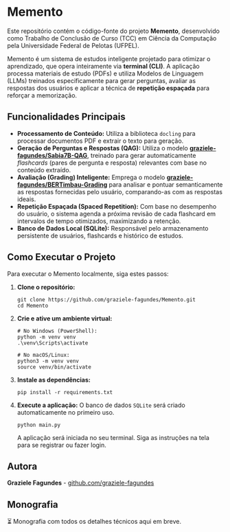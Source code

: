 # Memento

Este repositório contém o código-fonte do projeto **Memento**, desenvolvido como Trabalho de Conclusão de Curso (TCC) em Ciência da Computação pela Universidade Federal de Pelotas (UFPEL).

Memento é um sistema de estudos inteligente projetado para otimizar o aprendizado, que opera inteiramente via **terminal (CLI)**. A aplicação processa materiais de estudo (PDFs) e utiliza Modelos de Linguagem (LLMs) treinados especificamente para gerar perguntas, avaliar as respostas dos usuários e aplicar a técnica de **repetição espaçada** para reforçar a memorização.

## Funcionalidades Principais

* **Processamento de Conteúdo:** Utiliza a biblioteca `docling` para processar documentos PDF e extrair o texto para geração.
* **Geração de Perguntas e Respostas (QAG):** Utiliza o modelo [**graziele-fagundes/Sabia7B-QAG**](https://huggingface.co/graziele-fagundes/Sabia7B-QAG), treinado para gerar automaticamente *flashcards* (pares de pergunta e resposta) relevantes com base no conteúdo extraído.
* **Avaliação (Grading) Inteligente:** Emprega o modelo [**graziele-fagundes/BERTimbau-Grading**](https://huggingface.co/graziele-fagundes/BERTimbau-Grading) para analisar e pontuar semanticamente as respostas fornecidas pelo usuário, comparando-as com as respostas ideais.
* **Repetição Espaçada (Spaced Repetition):** Com base no desempenho do usuário, o sistema agenda a próxima revisão de cada flashcard em intervalos de tempo otimizados, maximizando a retenção.
* **Banco de Dados Local (SQLite):** Responsável pelo armazenamento persistente de usuários, flashcards e histórico de estudos.

## Como Executar o Projeto

Para executar o Memento localmente, siga estes passos:

1.  **Clone o repositório:**
    ```
    git clone https://github.com/graziele-fagundes/Memento.git
    cd Memento
    ```

2.  **Crie e ative um ambiente virtual:**
    ```
    # No Windows (PowerShell):
    python -m venv venv
    .\venv\Scripts\activate
    
    # No macOS/Linux:
    python3 -m venv venv
    source venv/bin/activate
    ```

3.  **Instale as dependências:**
    ```
    pip install -r requirements.txt
    ```

4.  **Execute a aplicação:**
    O banco de dados `SQLite` será criado automaticamente no primeiro uso.
    ```
    python main.py
    ```
    A aplicação será iniciada no seu terminal. Siga as instruções na tela para se registrar ou fazer login.

## Autora
**Graziele Fagundes** - [github.com/graziele-fagundes](https://github.com/graziele-fagundes)
  
## Monografia
⏳ Monografia com todos os detalhes técnicos aqui em breve.
